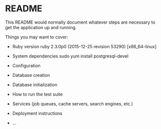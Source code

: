 # README

This README would normally document whatever steps are necessary to get the
application up and running.

Things you may want to cover:

* Ruby version
ruby 2.3.0p0 (2015-12-25 revision 53290) [x86_64-linux]
* System dependencies
sudo yum install postgresql-devel
* Configuration

* Database creation

* Database initialization

* How to run the test suite

* Services (job queues, cache servers, search engines, etc.)

* Deployment instructions

* ...
